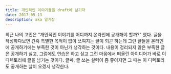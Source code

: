 ```yaml
---
title: 개인적인 이야기들을 draft에 남기자
date: 2017-05-13
description: aka 일기장
---
```


최근 나의 고민은 "개인적인 이야기를 어디까지 온라인에 공개해야 할까?" 였다. 글을 작성하다보면 간혹 특별한 목적이 없이 쓰여지는 글이 되곤 하는데 그런 글들을 온라인에 공개하기에는 부족한 것이 아닌가 생각하는 것이다. 내용이 정리되지 않은 부족한 글은 공개하기 싫고, 그럼에도 연습은 하고 싶고 그런 마음에서 떠올린 아이디어가 바로 이 디렉토리에 글을 남기는 것이다. 글쎄, 글 쓰는 실력이 좀 좋아지면 그 때는 이 디렉토리도 공개하는 날이 오겠지 생각한다. 